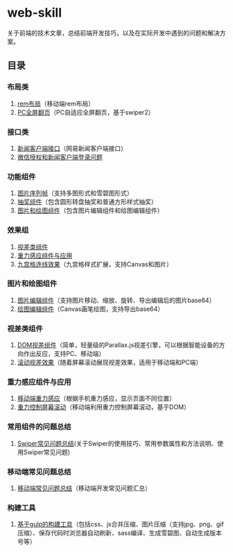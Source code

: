 # web-skill

关于前端的技术文章，总结前端开发技巧，以及在实际开发中遇到的问题和解决方案。

## 目录

### 布局类

1. [rem布局](https://github.com/randomlwh/f2e-rem)（移动端rem布局）
2. [PC全屏翻页](https://github.com/momo1030/Plugins/tree/master/pc-responsive)（PC自适应全屏翻页，基于swiper2）

### 接口类

1. [新闻客户端接口](http://doc.ws.netease.com/pages/viewpage.action?pageId=2886075)（网易新闻客户端接口）
2. [微信授权和新闻客户端登录问题](./docs/weixinAndNewApp)

### 功能组件

1. [图片序列帧](http://tgideas.github.io/motion/doc/data/component/mo.Film.html)（支持多图形式和雪碧图形式）
2. [抽奖组件](http://tgideas.github.io/motion/doc/data/component/mo.Lottery.html)（包含圆形转盘抽奖和普通方形样式抽奖）
3. [图片和绘图组件](#图片和绘图组件)（包含图片编辑组件和绘图编辑组件）

### 效果组

1. [视差类组件](#视差类组件)
2. [重力感应组件与应用](#重力感应组件与应用)
3. [九宫格连线效果](https://github.com/NalvyBoo/H5lock)（九宫格样式扩展，支持Canvas和图片）

### 图片和绘图组件

1. [图片编辑组件](https://github.com/rkweb/imgEditor)（支持图片移动、缩放、旋转、导出编辑后的图片base64）
2. [绘图编辑组件](./elCanvas)（Canvas画笔绘图，支持导出base64）

### 视差类组件

1. [DOM视差组件](http://www.jq22.com/jquery-info178)（简单，轻量级的Parallax.js视差引擎，可以根据智能设备的方向作出反应，支持PC、移动端）
2. [滚动视差效果](./docs/skrollr)（随着屏幕滚动展现视差效果，适用于移动端和PC端）

### 重力感应组件与应用

1. [移动端重力感应](https://github.com/momo1030/Plugins/tree/master/pos-simplify.js)（根据手机重力感应，显示页面不同位置）
2. [重力控制屏幕滚动](https://github.com/NalvyBoo/gravityScroll)（移动端利用重力控制屏幕滚动，基于DOM）

### 常用组件的问题总结

1. [Swiper常见问题总结](./swiper-docs)(关于Swiper的使用技巧、常用参数属性和方法说明、使用Swiper常见问题)

### 移动端常见问题总结

1. [移动端常见问题总结](./docs/webIssues)（移动端开发常见问题汇总）

### 构建工具

1. [基于gulp的构建工具](https://github.com/rkweb/gulp-tool)（包括css、js合并压缩、图片压缩（支持jpg、png、gif压缩）、保存代码时浏览器自动刷新、sass编译、生成雪碧图、自动生成版本号等）